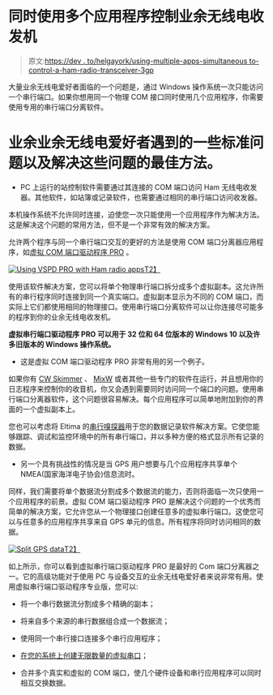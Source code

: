 # 同时使用多个应用程序控制业余无线电收发机

> 原文:[https://dev . to/helgayork/using-multiple-apps-simultaneous to-control-a-ham-radio-transceiver-3gp](https://dev.to/helgayork/using-several-apps-simultaneously-to-control-a-ham-radio-transceiver-3gp)

大量业余无线电爱好者面临的一个问题是，通过 Windows 操作系统一次只能访问一个串行端口。如果你想用同一个物理 COM 接口同时使用几个应用程序，你需要使用专用的串行端口分离软件。

# 业余业余无线电爱好者遇到的一些标准问题以及解决这些问题的最佳方法。

*   PC 上运行的站控制软件需要通过其连接的 COM 端口访问 Ham 无线电收发器。其他软件，如站簿或记录软件，也需要通过相同的串行端口访问收发器。

本机操作系统不允许同时连接，迫使您一次只能使用一个应用程序作为解决方法。这是解决这个问题的常用方法，但不是一个非常有效的解决方案。

允许两个程序与同一个串行端口交互的更好的方法是使用 COM 端口分离器应用程序，如[虚拟 COM 端口驱动程序 PRO](https://www.eltima.com/products/vspdxp/#vspd-versions) 。

[![Using VSPD PRO with Ham radio apps](../Images/d2dbc845dc273609cbe19b3938430640.png)T2】](https://res.cloudinary.com/practicaldev/image/fetch/s--V_ae1Wh5--/c_limit%2Cf_auto%2Cfl_progressive%2Cq_auto%2Cw_880/https://1.bp.blogspot.com/-AkmVhqTbGp0/W3NRaE8kUyI/AAAAAAAArZU/oUvVYMiLV0Md0v9LTjTPtG_CpU9BANPSgCEwYBhgL/s640/Using%252BEtima%252BSoftware%252BTo%252Bshare%252Ba%252BSerial%252BPort.png)

使用该软件解决方案，您可以将单个物理串行端口拆分成多个虚拟副本。这允许所有的串行程序同时连接到同一个真实端口。虚拟副本显示为不同的 COM 端口，而实际上它们都使用相同的物理接口。使用串行端口分离软件可以让你连接尽可能多的程序到你的业余无线电收发机。

**虚拟串行端口驱动程序 PRO 可以用于 32 位和 64 位版本的 Windows 10 以及许多旧版本的 Windows 操作系统。**

*   这是虚拟 COM 端口驱动程序 PRO 非常有用的另一个例子。

如果你有 [CW Skimmer](http://www.dxatlas.com/cwskimmer/) 、 [MixW](http://mixw.net/) 或者其他一些专门的软件在运行，并且想用你的日志程序来控制你的收音机，你又会遇到需要同时访问同一个端口的问题。使用串行端口分离器软件，这个问题很容易解决。每个应用程序可以简单地附加到你的界面的一个虚拟副本上。

您也可以考虑将 Eltima 的[串行嗅探器](https://www.eltima.com/products/serial-port-monitor/)用于您的数据记录软件解决方案。它使您能够跟踪、调试和监控环境中的所有串行端口，并以多种方便的格式显示所有记录的数据。

*   另一个具有挑战性的情况是当 GPS 用户想要与几个应用程序共享单个 NMEA(国家海洋电子协会)信息流时。

同样，我们需要将单个数据流分割成多个数据流的能力，否则将面临一次只使用一个应用程序的前景。虚拟 COM 端口驱动程序 PRO 是解决这个问题的一个优秀而简单的解决方案，它允许您从一个物理接口创建任意多的虚拟串行端口。这使您可以与任意多的应用程序共享来自 GPS 单元的信息。所有程序将同时访问相同的数据。

[![Split GPS data](../Images/2a924f16ff2d65a35ecb36fc42583e45.png)T2】](https://res.cloudinary.com/practicaldev/image/fetch/s--01fmoMEN--/c_limit%2Cf_auto%2Cfl_progressive%2Cq_auto%2Cw_880/http://www.virtual-serial-port.org/imgnew/products/sps/splash/image.png)

如上所示，你可以看到虚拟串行端口驱动程序 PRO 是最好的 Com 端口分离器之一。它的高级功能对于使用 PC 与设备交互的业余无线电爱好者来说非常有用。使用虚拟串行端口驱动程序专业版，您可以:

*   将一个串行数据流分割成多个精确的副本；

*   将来自多个来源的串行数据组合成一个数据流；

*   使用同一个串行接口连接多个串行应用程序；

*   [在您的系统上创建无限数量的虚拟串口](https://www.eltima.com/create-virtual-serial-port.html)；

*   合并多个真实和虚拟的 COM 端口，使几个硬件设备和串行应用程序可以同时相互交换数据。